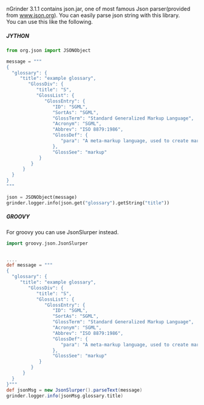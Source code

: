nGrinder 3.1.1 contains json.jar, one of most famous Json parser(provided from www.json.org). You can easily parse json string with this library.  
You can use this like the following.

##### JYTHON
```python
from org.json import JSONObject

message = """
{
  "glossary": {
     "title": "example glossary",
        "GlossDiv": {
           "title": "S",
           "GlossList": {
              "GlossEntry": {
                 "ID": "SGML",
                 "SortAs": "SGML",
                 "GlossTerm": "Standard Generalized Markup Language",
                 "Acronym": "SGML",
                 "Abbrev": "ISO 8879:1986",
                 "GlossDef": {
                    "para": "A meta-markup language, used to create markup languages such as DocBook."
                 },
                 "GlossSee": "markup"
            }
         }
      }
  }
}
"""

json = JSONObject(message)
grinder.logger.info(json.get("glossary").getString("title"))
```

##### GROOVY
For groovy you can use JsonSlurper instead.
```groovy
import groovy.json.JsonSlurper


....
def message = """
{
  "glossary": {
     "title": "example glossary",
        "GlossDiv": {
           "title": "S",
           "GlossList": {
              "GlossEntry": {
                 "ID": "SGML",
                 "SortAs": "SGML",
                 "GlossTerm": "Standard Generalized Markup Language",
                 "Acronym": "SGML",
                 "Abbrev": "ISO 8879:1986",
                 "GlossDef": {
                    "para": "A meta-markup language, used to create markup languages such as DocBook."
                 },
                 "GlossSee": "markup"
            }
         }
      }
  }
}"""
def jsonMsg = new JsonSlurper().parseText(message)
grinder.logger.info(jsonMsg.glossary.title)
```
